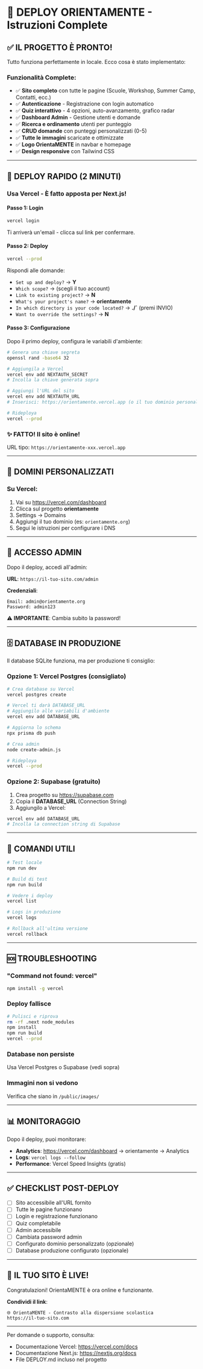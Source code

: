 # 🚀 DEPLOY ORIENTAMENTE - Istruzioni Complete

## ✅ IL PROGETTO È PRONTO!

Tutto funziona perfettamente in locale. Ecco cosa è stato implementato:

### Funzionalità Complete:
- ✅ **Sito completo** con tutte le pagine (Scuole, Workshop, Summer Camp, Contatti, ecc.)
- ✅ **Autenticazione** - Registrazione con login automatico
- ✅ **Quiz interattivo** - 4 opzioni, auto-avanzamento, grafico radar
- ✅ **Dashboard Admin** - Gestione utenti e domande
- ✅ **Ricerca e ordinamento** utenti per punteggio
- ✅ **CRUD domande** con punteggi personalizzati (0-5)
- ✅ **Tutte le immagini** scaricate e ottimizzate
- ✅ **Logo OrientaMENTE** in navbar e homepage
- ✅ **Design responsive** con Tailwind CSS

---

## 🎯 DEPLOY RAPIDO (2 MINUTI)

### **Usa Vercel** - È fatto apposta per Next.js!

#### Passo 1: Login
```bash
vercel login
```
Ti arriverà un'email - clicca sul link per confermare.

#### Passo 2: Deploy
```bash
vercel --prod
```

Rispondi alle domande:
- `Set up and deploy?` → **Y**
- `Which scope?` → (scegli il tuo account)
- `Link to existing project?` → **N**
- `What's your project's name?` → **orientamente**
- `In which directory is your code located?` → **./`** (premi INVIO)
- `Want to override the settings?` → **N**

#### Passo 3: Configurazione
Dopo il primo deploy, configura le variabili d'ambiente:

```bash
# Genera una chiave segreta
openssl rand -base64 32

# Aggiungila a Vercel
vercel env add NEXTAUTH_SECRET
# Incolla la chiave generata sopra

# Aggiungi l'URL del sito
vercel env add NEXTAUTH_URL
# Inserisci: https://orientamente.vercel.app (o il tuo dominio personalizzato)

# Rideploya
vercel --prod
```

### ✨ FATTO! Il sito è online!

URL tipo: `https://orientamente-xxx.vercel.app`

---

## 📱 DOMINI PERSONALIZZATI

### Su Vercel:
1. Vai su https://vercel.com/dashboard
2. Clicca sul progetto **orientamente**
3. Settings → Domains
4. Aggiungi il tuo dominio (es: `orientamente.org`)
5. Segui le istruzioni per configurare i DNS

---

## 👤 ACCESSO ADMIN

Dopo il deploy, accedi all'admin:

**URL**: `https://il-tuo-sito.com/admin`

**Credenziali**:
```
Email: admin@orientamente.org
Password: admin123
```

⚠️ **IMPORTANTE**: Cambia subito la password!

---

## 🗄️ DATABASE IN PRODUZIONE

Il database SQLite funziona, ma per produzione ti consiglio:

### Opzione 1: Vercel Postgres (consigliato)
```bash
# Crea database su Vercel
vercel postgres create

# Vercel ti darà DATABASE_URL
# Aggiungilo alle variabili d'ambiente
vercel env add DATABASE_URL

# Aggiorna lo schema
npx prisma db push

# Crea admin
node create-admin.js

# Rideploya
vercel --prod
```

### Opzione 2: Supabase (gratuito)
1. Crea progetto su https://supabase.com
2. Copia il **DATABASE_URL** (Connection String)
3. Aggiungilo a Vercel:
```bash
vercel env add DATABASE_URL
# Incolla la connection string di Supabase
```

---

## 🔧 COMANDI UTILI

```bash
# Test locale
npm run dev

# Build di test
npm run build

# Vedere i deploy
vercel list

# Logs in produzione
vercel logs

# Rollback all'ultima versione
vercel rollback
```

---

## 🆘 TROUBLESHOOTING

### "Command not found: vercel"
```bash
npm install -g vercel
```

### Deploy fallisce
```bash
# Pulisci e riprova
rm -rf .next node_modules
npm install
npm run build
vercel --prod
```

### Database non persiste
Usa Vercel Postgres o Supabase (vedi sopra)

### Immagini non si vedono
Verifica che siano in `/public/images/`

---

## 📊 MONITORAGGIO

Dopo il deploy, puoi monitorare:
- **Analytics**: https://vercel.com/dashboard → orientamente → Analytics
- **Logs**: `vercel logs --follow`
- **Performance**: Vercel Speed Insights (gratis)

---

## ✅ CHECKLIST POST-DEPLOY

- [ ] Sito accessibile all'URL fornito
- [ ] Tutte le pagine funzionano
- [ ] Login e registrazione funzionano
- [ ] Quiz completabile
- [ ] Admin accessibile
- [ ] Cambiata password admin
- [ ] Configurato dominio personalizzato (opzionale)
- [ ] Database produzione configurato (opzionale)

---

## 🎉 IL TUO SITO È LIVE!

Congratulazioni! OrientaMENTE è ora online e funzionante.

**Condividi il link**:
```
🌐 OrientaMENTE - Contrasto alla dispersione scolastica
https://il-tuo-sito.com
```

---

Per domande o supporto, consulta:
- Documentazione Vercel: https://vercel.com/docs
- Documentazione Next.js: https://nextjs.org/docs
- File DEPLOY.md incluso nel progetto
